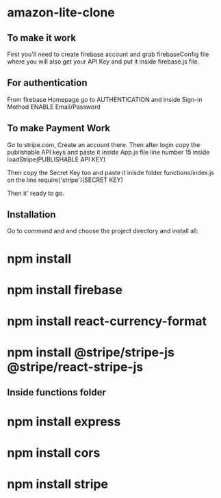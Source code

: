 # amazon-lite-clone

## To make it work

First you'll need to create firebase account and grab firebaseConfig file where you will also get your API Key and put it inside firebase.js file.

## For authentication
 From firebase Homepage go to AUTHENTICATION and inside Sign-in Method ENABLE Email/Password

## To make Payment Work
Go to stripe.com, Create an account there. Then after login copy the publishable API keys and paste it inside App.js file line number 15 inside loadStripe(PUBLISHABLE API KEY)

Then copy the Secret Key too and paste it inisde folder functions/index.js on the line require('stripe')(SECRET KEY)

Then it' ready to go.

## Installation

Go to command and and choose the project directory and install all:

# npm install
# npm install firebase
# npm install react-currency-format
# npm install @stripe/stripe-js @stripe/react-stripe-js

## Inside functions folder

# npm install express
# npm install cors
# npm install stripe

